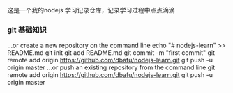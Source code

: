这是一个我的nodejs 学习记录仓库，记录学习过程中点点滴滴

### git 基础知识
…or create a new repository on the command line
echo "# nodejs-learn" >> README.md
git init
git add README.md
git commit -m "first commit"
git remote add origin https://github.com/dbafu/nodejs-learn.git
git push -u origin master
…or push an existing repository from the command line
git remote add origin https://github.com/dbafu/nodejs-learn.git
git push -u origin master
